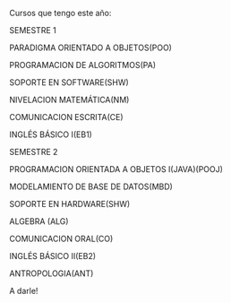 Cursos que tengo este año:

SEMESTRE 1

PARADIGMA ORIENTADO A OBJETOS(POO)

PROGRAMACION DE ALGORITMOS(PA)

SOPORTE EN SOFTWARE(SHW)

NIVELACION MATEMÁTICA(NM)

COMUNICACION ESCRITA(CE)

INGLÉS BÁSICO I(EB1)


SEMESTRE 2

PROGRAMACION ORIENTADA A OBJETOS I(JAVA)(POOJ)

MODELAMIENTO DE BASE DE DATOS(MBD)

SOPORTE EN HARDWARE(SHW)

ALGEBRA (ALG)

COMUNICACION ORAL(CO)

INGLÉS BÁSICO II(EB2)

ANTROPOLOGIA(ANT)


A darle!
